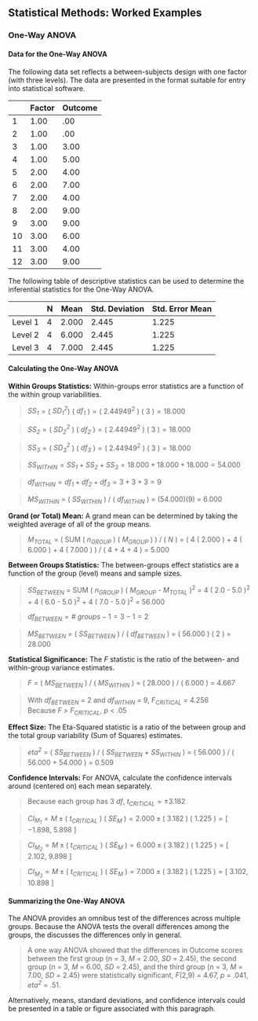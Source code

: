 ## Statistical Methods: Worked Examples

### One-Way ANOVA

#### Data for the One-Way ANOVA

The following data set reflects a between-subjects design with one factor (with three levels). The data are presented in the format suitable for entry into statistical software.

|     | Factor | Outcome |
|-----|--------|---------|
| 1   | 1.00   | .00     |
| 2   | 1.00   | .00     |
| 3   | 1.00   | 3.00    |
| 4   | 1.00   | 5.00    |
| 5   | 2.00   | 4.00    |
| 6   | 2.00   | 7.00    |
| 7   | 2.00   | 4.00    |
| 8   | 2.00   | 9.00    |
| 9   | 3.00   | 9.00    |
| 10  | 3.00   | 6.00    |
| 11  | 3.00   | 4.00    |
| 12  | 3.00   | 9.00    |

The following table of descriptive statistics can be used to determine the inferential statistics for the One-Way ANOVA.

|         | N   | Mean  | Std. Deviation | Std. Error Mean |
|---------|-----|-------|----------------|-----------------|
| Level 1 | 4   | 2.000 | 2.445          | 1.225           |
| Level 2 | 4   | 6.000 | 2.445          | 1.225           |
| Level 3 | 4   | 7.000 | 2.445          | 1.225           |

#### Calculating the One-Way ANOVA

**Within Groups Statistics:** Within-groups error statistics are a function of the within group variabilities.

> *SS<sub>1</sub>* = ( *SD<sub>1</sub><sup>2</sup>*) ( *df<sub>1</sub>* ) = ( 2.44949<sup>2</sup> ) ( 3 ) = 18.000

> *SS<sub>2</sub>* = ( *SD<sub>2</sub><sup>2</sup>* ) ( *df<sub>2</sub>* ) = ( 2.44949<sup>2</sup> ) ( 3 ) = 18.000

> *SS<sub>3</sub>* = ( *SD<sub>3</sub><sup>2</sup>* ) ( *df<sub>3</sub>* ) = ( 2.44949<sup>2</sup> ) ( 3 ) = 18.000

> *SS<sub>WITHIN</sub>* = *SS<sub>1</sub>* + *SS<sub>2</sub>* + *SS<sub>3</sub>* = 18.000 + 18.000 + 18.000 = 54.000

> *df<sub>WITHIN</sub>* = *df<sub>1</sub>* + *df<sub>2</sub>* + *df<sub>3</sub>* = 3 + 3 + 3 = 9

> *MS<sub>WITHIN</sub>* = ( *SS<sub>WITHIN</sub>* ) / ( *df<sub>WITHIN</sub>* ) = (54.000)(9) = 6.000

**Grand (or Total) Mean:** A grand mean can be determined by taking the weighted average of all of the group means.

> *M<sub>TOTAL</sub>* = ( SUM ( *n<sub>GROUP</sub>* ) ( *M<sub>GROUP</sub>* ) ) / ( *N* ) = ( 4 ( 2.000 ) + 4 ( 6.000 ) + 4 ( 7.000 ) ) / ( 4 + 4 + 4 ) = 5.000

**Between Groups Statistics:** The between-groups effect statistics are a function of the group (level) means and sample sizes.

> *SS<sub>BETWEEN</sub>* = SUM ( *n<sub>GROUP</sub>* ) ( *M<sub>GROUP</sub>* - *M<sub>TOTAL</sub>* )<sup>2</sup> = 4 ( 2.0 - 5.0 )<sup>2</sup> + 4 ( 6.0 - 5.0 )<sup>2</sup> + 4 ( 7.0 - 5.0 )<sup>2</sup> = 56.000

> *df<sub>BETWEEN</sub>* = *\# groups* − 1 = 3 − 1 = 2

> *MS<sub>BETWEEN</sub>* = ( *SS<sub>BETWEEN</sub>* ) / ( *df<sub>BETWEEN</sub>* ) = ( 56.000 ) ( 2 ) = 28.000

**Statistical Significance:** The *F* statistic is the ratio of the between- and within-group variance estimates. 

> *F* = ( *MS<sub>BETWEEN</sub>* ) / ( *MS<sub>WITHIN</sub>* ) = ( 28.000 ) / ( 6.000 ) = 4.667

> With *df<sub>BETWEEN</sub>* = 2 and *df<sub>WITHIN</sub>* = 9,
*F<sub>CRITICAL</sub>* = 4.256  
> Because *F* > *F<sub>CRITICAL</sub>*, *p* < .05

**Effect Size:** The Eta-Squared statistic is a ratio of the between group and the total group variability (Sum of Squares) estimates.

> *eta<sup>2</sup>* = ( *SS<sub>BETWEEN</sub>* ) / ( *SS<sub>BETWEEN</sub>* + *SS<sub>WITHIN</sub>* ) = ( 56.000 ) / ( 56.000 + 54.000 ) = 0.509

**Confidence Intervals:** For ANOVA, calculate the confidence intervals around (centered on) each mean separately.

> Because each group has 3 *df*, *t<sub>CRITICAL</sub>* = ±3.182

> *CI<sub>M<sub>1</sub></sub>* = *M* ± ( *t<sub>CRITICAL</sub>* ) ( *SE<sub>M</sub>* ) = 2.000 ± ( 3.182 ) ( 1.225 ) = \[ −1.898, 5.898 \]

> *CI<sub>M<sub>2</sub></sub>* = *M* ± ( *t<sub>CRITICAL</sub>* ) ( *SE<sub>M</sub>* ) = 6.000 ± ( 3.182 ) ( 1.225 ) = \[ 2.102, 9.898 \]

> *CI<sub>M<sub>3</sub></sub>* = *M* ± ( *t<sub>CRITICAL</sub>* ) ( *SE<sub>M</sub>* ) = 7.000 ± ( 3.182 ) ( 1.225 ) = \[ 3.102, 10.898 \]

#### Summarizing the One-Way ANOVA

The ANOVA provides an omnibus test of the differences across multiple groups. Because the ANOVA tests the overall differences among the groups, the  discusses the differences only in general.

> A one way ANOVA showed that the differences in Outcome scores between the first group (*n* = 3, *M* = 2.00, *SD* = 2.45), the second group (*n* = 3, *M* = 6.00, *SD* = 2.45), and the third group (*n* = 3, *M* = 7.00, *SD* = 2.45) were statistically significant, *F*(2,9) = 4.67, *p* = .041, *eta<sup>2</sup>* = .51.

Alternatively, means, standard deviations, and confidence intervals could be presented in a table or figure associated with this paragraph.
